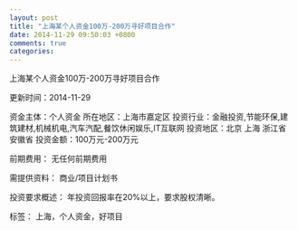 ```yaml
---
layout: post
title: "上海某个人资金100万-200万寻好项目合作"
date: 2014-11-29 09:50:03 +0800
comments: true
categories: 
---
```

上海某个人资金100万-200万寻好项目合作



更新时间：2014-11-29

资金主体：个人资金
所在地区：上海市嘉定区
投资行业：金融投资,节能环保,建筑建材,机械机电,汽车汽配,餐饮休闲娱乐,IT互联网
投资地区：北京 上海 浙江省 安徽省
投资金额：100万元-200万元

前期费用：
无任何前期费用

需提供资料：
商业/项目计划书

投资要求概述：
年投资回报率在20%以上，要求股权清晰。

标签：
上海，个人资金，好项目

